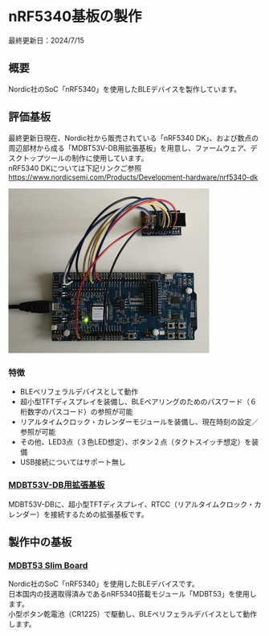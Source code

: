 # nRF5340基板の製作

最終更新日：2024/7/15

## 概要

Nordic社のSoC「nRF5340」を使用したBLEデバイスを製作しています。

## 評価基板

最終更新日現在、Nordic社から販売されている「nRF5340 DK」、および数点の周辺部材から成る「MDBT53V-DB用拡張基板」を用意し、ファームウェア、デスクトップツールの制作に使用しています。<br>
nRF5340 DKについては下記リンクご参照<br>
https://www.nordicsemi.com/Products/Development-hardware/nrf5340-dk

<img src="images/BOARD_01.jpg" width="400">

### 特徴
- BLEペリフェラルデバイスとして動作
- 超小型TFTディスプレイを装備し、BLEペアリングのためのパスワード（６桁数字のパスコード）の参照が可能
- リアルタイムクロック・カレンダーモジュールを装備し、現在時刻の設定／参照が可能
- その他、LED3点（３色LED想定）、ボタン２点（タクトスイッチ想定）を装備
- USB接続についてはサポート無し

### [MDBT53V-DB用拡張基板](../../Markdowns/Hardwares/MDBT53VDBEXT.md)

MDBT53V-DBに、超小型TFTディスプレイ、RTCC（リアルタイムクロック・カレンダー）を接続するための拡張基板です。

## 製作中の基板

### [MDBT53 Slim Board](../../Hardwares/MDBT53SlimBoard)
Nordic社のSoC「nRF5340」を使用したBLEデバイスです。<br>
日本国内の技適取得済みであるnRF5340搭載モジュール「MDBT53」を使用します。<br>
小型ボタン乾電池（CR1225）で駆動し、BLEペリフェラルデバイスとして動作します。
